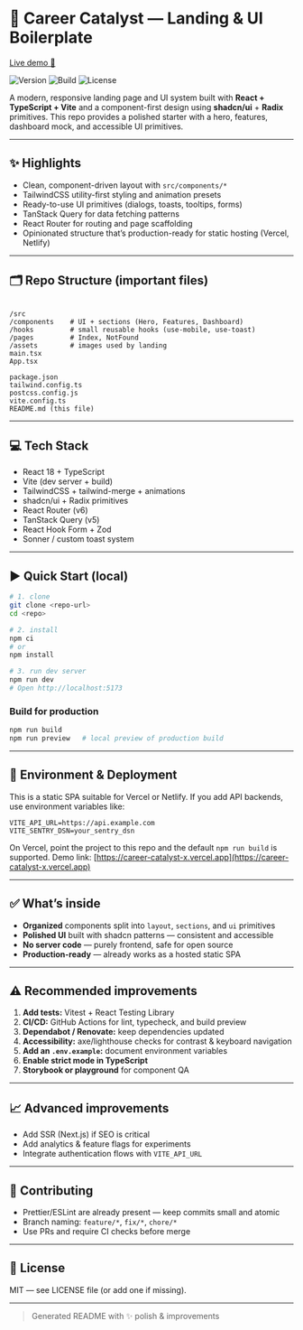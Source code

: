 # 🚀 Career Catalyst — Landing & UI Boilerplate

[Live demo 🔗](https://career-catalyst-x.vercel.app)

![Version](https://img.shields.io/badge/version-0.0.0-blue.svg) ![Build](https://img.shields.io/badge/build-vite-green) ![License](https://img.shields.io/badge/license-MIT-lightgrey)

A modern, responsive landing page and UI system built with **React + TypeScript + Vite** and a component-first design using **shadcn/ui** + **Radix** primitives. This repo provides a polished starter with a hero, features, dashboard mock, and accessible UI primitives.

---

## ✨ Highlights

- Clean, component-driven layout with `src/components/*`
- TailwindCSS utility-first styling and animation presets
- Ready-to-use UI primitives (dialogs, toasts, tooltips, forms)
- TanStack Query for data fetching patterns
- React Router for routing and page scaffolding
- Opinionated structure that’s production-ready for static hosting (Vercel, Netlify)

---

## 🗂️ Repo Structure (important files)

```

/src
/components    # UI + sections (Hero, Features, Dashboard)
/hooks         # small reusable hooks (use-mobile, use-toast)
/pages         # Index, NotFound
/assets        # images used by landing
main.tsx
App.tsx

package.json
tailwind.config.ts
postcss.config.js
vite.config.ts
README.md (this file)

````

---

## 💻 Tech Stack

- React 18 + TypeScript  
- Vite (dev server + build)  
- TailwindCSS + tailwind-merge + animations  
- shadcn/ui + Radix primitives  
- React Router (v6)  
- TanStack Query (v5)  
- React Hook Form + Zod  
- Sonner / custom toast system  

---

## ▶️ Quick Start (local)

```bash
# 1. clone
git clone <repo-url>
cd <repo>

# 2. install
npm ci
# or
npm install

# 3. run dev server
npm run dev
# Open http://localhost:5173
````

### Build for production

```bash
npm run build
npm run preview   # local preview of production build
```

---

## 🔧 Environment & Deployment

This is a static SPA suitable for Vercel or Netlify. If you add API backends, use environment variables like:

```
VITE_API_URL=https://api.example.com
VITE_SENTRY_DSN=your_sentry_dsn
```

On Vercel, point the project to this repo and the default `npm run build` is supported.
Demo link: [https://career-catalyst-x.vercel.app](https://career-catalyst-x.vercel.app)

---

## ✅ What’s inside

* **Organized** components split into `layout`, `sections`, and `ui` primitives
* **Polished UI** built with shadcn patterns — consistent and accessible
* **No server code** — purely frontend, safe for open source
* **Production-ready** — already works as a hosted static SPA

---

## ⚠️ Recommended improvements

1. **Add tests:** Vitest + React Testing Library
2. **CI/CD:** GitHub Actions for lint, typecheck, and build preview
3. **Dependabot / Renovate:** keep dependencies updated
4. **Accessibility:** axe/lighthouse checks for contrast & keyboard navigation
5. **Add an `.env.example`:** document environment variables
6. **Enable strict mode in TypeScript**
7. **Storybook or playground** for component QA

---

## 📈 Advanced improvements

* Add SSR (Next.js) if SEO is critical
* Add analytics & feature flags for experiments
* Integrate authentication flows with `VITE_API_URL`

---

## 🤝 Contributing

* Prettier/ESLint are already present — keep commits small and atomic
* Branch naming: `feature/*`, `fix/*`, `chore/*`
* Use PRs and require CI checks before merge

---

## 🧾 License

MIT — see LICENSE file (or add one if missing).

---

> Generated README with ✨ polish & improvements